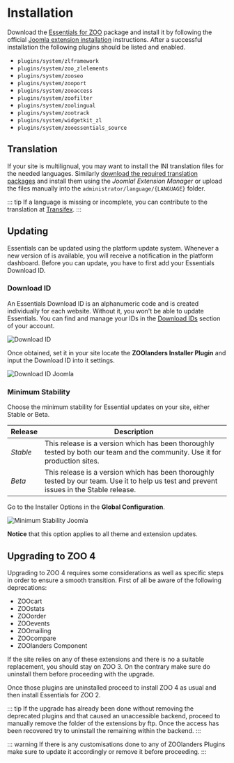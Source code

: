 # Installation

Download the [Essentials for ZOO](https://www.zoolanders.com/downloads) package and install it by following the official [Joomla extension installation](https://docs.joomla.org/Installing_an_extension) instructions. After a successful installation the following plugins should be listed and enabled.

- `plugins/system/zlframework`
- `plugins/system/zoo_zlelements`
- `plugins/system/zooseo`
- `plugins/system/zooport`
- `plugins/system/zooaccess`
- `plugins/system/zoofilter`
- `plugins/system/zoolingual`
- `plugins/system/zootrack`
- `plugins/system/widgetkit_zl`
- `plugins/system/zooessentials_source`

## Translation

If your site is multilignual, you may want to install the INI translation files for the needed languages. Similarly [download the required translation packages](http://static.zoolanders.com/translations/) and install them using the _Joomla! Extension Manager_ or upload the files manually into the `administrator/language/{LANGUAGE}` folder.

::: tip
If a language is missing or incomplete, you can contribute to the translation at [Transifex](https://www.transifex.com/joolanders/zoolanders/).
:::

## Updating

Essentials can be updated using the platform update system. Whenever a new version of is available, you will receive a notification in the platform dashboard. Before you can update, you have to first add your Essentials Download ID.

### Download ID

An Essentials Download ID is an alphanumeric code and is created individually for each website. Without it, you won't be able to update Essentials. You can find and manage your IDs in the [Download IDs](https://zoolanders.com/account/download-ids) section of your account.

![Download ID](/assets/download-id.png)

Once obtained, set it in your site locate the **ZOOlanders Installer Plugin** and input the Download ID into it settings.

![Download ID Joomla](/assets/download-id-joomla.png)

### Minimum Stability

Choose the minimum stability for Essential updates on your site, either Stable or Beta.

| Release | Description |
| --- | --- |
| *Stable* | This release is a version which has been thoroughly tested by both our team and the community. Use it for production sites. |
| *Beta* | This release is a version which has been thoroughly tested by our team. Use it to help us test and prevent issues in the Stable release. |

Go to the Installer Options in the **Global Configuration**.

![Minimum Stability Joomla](/assets/minimum-stability.webp)

**Notice** that this option applies to all theme and extension updates.

## Upgrading to ZOO 4

Upgrading to ZOO 4 requires some considerations as well as specific steps in order to ensure a smooth transition. First of all be aware of the following deprecations:

- ZOOcart
- ZOOstats
- ZOOorder
- ZOOevents
- ZOOmailing
- ZOOcompare
- ZOOlanders Component

If the site relies on any of these extensions and there is no a suitable replacement, you should stay on ZOO 3. On the contrary make sure do uninstall them before proceeding with the upgrade.

Once those plugins are uninstalled proceed to install ZOO 4 as usual and then install Essentials for ZOO 2.

::: tip
If the upgrade has already been done without removing the deprecated plugins and that caused an unaccessible backend, proceed to manually remove the folder of the extensions by ftp. Once the access has been recovered try to uninstall the remaining within the backend.
:::

::: warning
If there is any customisations done to any of ZOOlanders Plugins make sure to update it accordingly or remove it before proceeding.
:::
